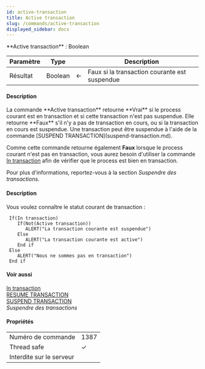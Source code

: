 ```yaml
---
id: active-transaction
title: Active transaction
slug: /commands/active-transaction
displayed_sidebar: docs
---
```


<!--REF #_command_.Active transaction.Syntax-->**Active transaction** : Boolean<!-- END REF-->
<!--REF #_command_.Active transaction.Params-->
| Paramètre | Type |  | Description |
| --- | --- | --- | --- |
| Résultat | Boolean | &#8592; | Faux si la transaction courante est suspendue |

<!-- END REF-->

#### Description 

<!--REF #_command_.Active transaction.Summary-->La commande **Active transaction** retourne **Vrai** si le process courant est en transaction et si cette transaction n'est pas suspendue.<!-- END REF--> Elle retourne **Faux** s'il n'y a pas de transaction en cours, ou si la transaction en cours est suspendue. Une transaction peut être suspendue à l'aide de la commande [SUSPEND TRANSACTION](suspend-transaction.md). 

Comme cette commande retourne également **Faux** lorsque le process courant n'est pas en transaction, vous aurez besoin d'utiliser la commande [In transaction](in-transaction.md) afin de vérifier que le process est bien en transaction. 

Pour plus d'informations, reportez-vous à la section *Suspendre des transactions*. 

#### Description 

Vous voulez connaître le statut courant de transaction :

```4d
 If(In transaction)
    If(Not(Active transaction))
       ALERT("La transaction courante est suspendue")
    Else
       ALERT("La transaction courante est active")
    End if
 Else
    ALERT("Nous ne sommes pas en transaction")
 End if
```

#### Voir aussi 

[In transaction](in-transaction.md)  
[RESUME TRANSACTION](resume-transaction.md)  
[SUSPEND TRANSACTION](suspend-transaction.md)  
*Suspendre des transactions*  

#### Propriétés
|  |  |
| --- | --- |
| Numéro de commande | 1387 |
| Thread safe | &check; |
| Interdite sur le serveur ||


